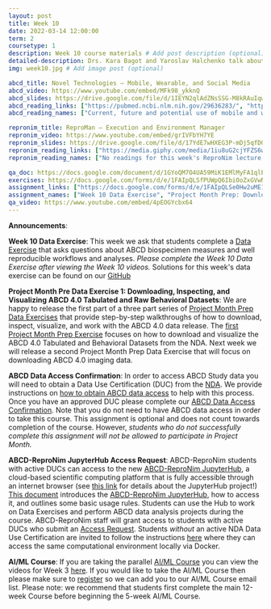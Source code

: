 ```yaml
---
layout: post
title: Week 10
date: 2022-03-14 12:00:00
term: 2
coursetype: 1
description: Week 10 course materials # Add post description (optional)
detailed-description: Drs. Kara Bagot and Yaroslav Halchenko talk about ABCD Novel Technologies (the mobile, wearable, and social media data collected from ABCD Study participants) and ReproMan, the execution and environment manager.
img: week10.jpg # Add image post (optional)

abcd_title: Novel Technologies – Mobile, Wearable, and Social Media
abcd_video: https://www.youtube.com/embed/MFk98_ykknQ
abcd_slides: https://drive.google.com/file/d/1IEYN2qlAdZNsSSG-M8kRAuIqwnJdH0lq/view?usp=sharing
abcd_reading_links: ["https://pubmed.ncbi.nlm.nih.gov/29636283/", "https://pubmed.ncbi.nlm.nih.gov/30339913/"]
abcd_reading_names: ["Current, future and potential use of mobile and wearable technologies and social media data in the ABCD study to increase understanding of contributors to child health", "Screen media activity and brain structure in youth: Evidence for diverse structural correlation networks from the ABCD study"]

repronim_title: ReproMan – Execution and Environment Manager
repronim_video: https://www.youtube.com/embed/grIVFbYH7YE
repronim_slides: https://drive.google.com/file/d/17YdE7wHXEG3P-mDj5qfDQIDTTRQSqzdy/view?usp=sharing
repronim_reading_links: ["https://media.giphy.com/media/1iu8uG2cjYFZS6wTxv/giphy.gif"]
repronim_reading_names: ["No readings for this week's ReproNim lecture!"]

qa_doc: https://docs.google.com/document/d/1GYoQM7O4UA59MiK1EMlMyFA1qlEf0uzlpguPPHmwNgQ/edit?usp=sharing
exercises: https://docs.google.com/forms/d/e/1FAIpQLSfPUWpQ6IbiOoZxGVwN0iGgwllJum25eW72PnK0Gwp6LlLQbg/viewform?usp=sf_link
assignment_links: ["https://docs.google.com/forms/d/e/1FAIpQLSe0Hw2uME1XnTk2_KEtIF-EccOwqHdr9q6akd2vP4CIBTZQzQ/viewform?usp=sf_link", "https://github.com/ABCD-ReproNim/exercises/blob/main/project_month_prep/downloadABCD.md",  "https://docs.google.com/forms/d/e/1FAIpQLSdZbXLB2HdciB88YN3JIXg6OdUN2dq1KnLTolIcos2Tu6FazA/viewform?usp=sf_link", "https://docs.google.com/forms/d/e/1FAIpQLSefrxRzdjFak_BoxTL5bE-TnsJdg9KbGvFdOwuW7zliZ96z7g/viewform?usp=sf_link"]
assignment_names: ["Week 10 Data Exercise", "Project Month Prep: Download, Inspect, and Visualize ABCD 4.0 Tabulated and Raw Behavioral Datasets. This assignment is optional and we will not be asking you to turn in anything. However, if you plan to take part in Project Month then we strongly recommend trying it! Its a very useful walk through on how to download and visualize  ACD 4.0 tabulated and behavioral data.", "ABCD Data Access Confirmation (this assignment is optional and we will re-post it each week until April 1, 2022)", "ABCD-ReproNim JupyterHub Access Request (this assignment is optional and will be re-posted  each week until April 1, 2022. If you have already completed this assignment there is no need to complete it again.)"]
qa_video: https://www.youtube.com/embed/4pEOGYcbx64
---
```


**Announcements**:

**Week 10 Data Exercise**: This week we ask that students complete a [Data Exercise](https://docs.google.com/forms/d/e/1FAIpQLSe0Hw2uME1XnTk2_KEtIF-EccOwqHdr9q6akd2vP4CIBTZQzQ/viewform?usp=sf_link) that asks questions about ABCD biospecimen measures and well reproducible workflows and analyses. *Please complete the Week 10 Data Exercise after viewing the Week 10 videos.* Solutions for this week's data exercise can be found on our [GitHub](https://github.com/ABCD-ReproNim/exercises/blob/main/week_10/week_10_year_2_quiz.md)

**Project Month Pre Data Exercise 1: Downloading, Inspecting, and Visualizing ABCD 4.0 Tabulated and Raw Behavioral Datasets**: We are happy to release the first part of a three part series of [Project Month Prep Data Exercises](https://abcd-repronim.github.io/materials/project-week-data-exercises/) that provide step-by-step walkthroughs of how to download, inspect, visualize, and work with the ABCD 4.0 data release. The [first Project Month Prep Exercise](https://github.com/ABCD-ReproNim/exercises/blob/main/project_month_prep/downloadABCD.md) focuses on how to download and visualize the ABCD 4.0 Tabulated and Behavioral Datasets from the NDA. Next week we will release a second Project Month Prep Data Exercise that will focus on downloading ABCD 4.0 imaging data.

**ABCD Data Access Confirmation**: In order to access ABCD Study data you will need to obtain a Data Use Certification (DUC) from the [NDA](https://nda.nih.gov/). We provide instructions on [how to obtain ABCD data access](https://docs.google.com/document/d/18hsT2x15bypuXFcfMQb9Ck_YEB7VvY2j4w5hwbV78A4/edit?usp=sharing) to help with this process. Once you have an approved DUC please complete our [ABCD Data Access Confirmation](https://docs.google.com/forms/d/e/1FAIpQLSdZbXLB2HdciB88YN3JIXg6OdUN2dq1KnLTolIcos2Tu6FazA/viewform?usp=sf_link). Note that you do not need to have ABCD data access in order to take this course. This assignment is optional and does not count towards completion of the course. However, *students who do not successfully complete this assignment will not be allowed to participate in Project Month.*

**ABCD-ReproNim JupyterHub Access Request**: ABCD-ReproNim students with active DUCs can access to the new [ABCD-ReproNim JupyterHub](https://abcd.repronim.org/), a cloud-based scientific computing platform that is fully accessible through an internet browser (see [this link](https://jupyter.org/hub) for details about the JupyterHub project!) [This document](https://docs.google.com/document/d/1kXvK2c_N9TkIAYn21WfzlCPtJvxhjW13Ftf0DwnAnlg/edit?usp=sharing) introduces the [ABCD-ReproNim JupyterHub](https://abcd.repronim.org/), how to access it, and outlines some basic usage rules. Students can use the Hub to work on Data Exercises and perform ABCD data analysis projects during the course. ABCD-ReproNim staff will grant access to students with active DUCs who submit an [Access Request](https://docs.google.com/forms/d/e/1FAIpQLSefrxRzdjFak_BoxTL5bE-TnsJdg9KbGvFdOwuW7zliZ96z7g/viewform?usp=sf_link). Students *without* an active NDA Data Use Certification are invited to follow the instructions [here](https://neurostars.org/t/using-abcd-repronim-jupyterhub-container-locally-via-docker) where they can access the same computational environment locally via Docker.

**AI/ML Course**: If you are taking the parallel [AI/ML Course](https://www.abcd-repronim.org/ml.html) you can view the videos for Week 3 [here](https://abcd-repronim.github.io/materials/aiml-week-3/). If you would like to take the AI/ML Course then please make sure to [register](https://bit.ly/ABCD-ReproNim-Register) so we can add you to our AI/ML Course email list. Please note: we recommend that students first complete the main 12-week Course before beginning the 5-week AI/ML Course.
